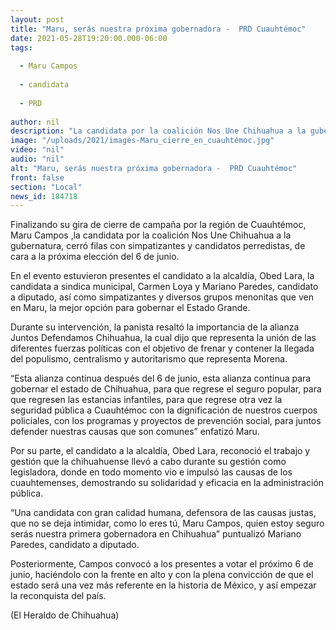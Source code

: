 ```yaml
---
layout: post
title: "Maru, serás nuestra próxima gobernadora -  PRD Cuauhtémoc"
date: 2021-05-28T19:20:00.000-06:00
tags:
  
  - Maru Campos
  
  - candidata
  
  - PRD
  
author: nil
description: "La candidata por la coalición Nos Une Chihuahua a la gubernatura, cerró filas con simpatizantes y candidatos perredistas, de cara a la próxima elección del 6 de junio"
image: "/uploads/2021/images-Maru_cierre_en_cuauhtémoc.jpg"
video: "nil"
audio: "nil"
alt: "Maru, serás nuestra próxima gobernadora -  PRD Cuauhtémoc"
front: false
section: "Local"
news_id: 184718
---
```


Finalizando su gira de cierre de campaña por la región de Cuauhtémoc, Maru Campos ,la candidata por la coalición Nos Une Chihuahua a la gubernatura, cerró filas con simpatizantes y candidatos perredistas, de cara a la próxima elección del 6 de junio.

En el evento estuvieron presentes el candidato a la alcaldía, Obed Lara, la candidata a sindica municipal, Carmen Loya y Mariano Paredes, candidato a diputado, así como simpatizantes y diversos grupos menonitas que ven en Maru, la mejor opción para gobernar el Estado Grande.

Durante su intervención, la panista resaltó la importancia de la alianza Juntos Defendamos Chihuahua, la cual dijo que representa la unión de las diferentes fuerzas políticas con el objetivo de frenar y contener la llegada del populismo, centralismo y autoritarismo que representa Morena.

“Esta alianza continua después del 6 de junio, esta alianza continua para gobernar el estado de Chihuahua, para que regrese el seguro popular, para que regresen las estancias infantiles, para que regrese otra vez la seguridad pública a Cuauhtémoc con la dignificación de nuestros cuerpos policiales, con los programas y proyectos de prevención social, para juntos defender nuestras causas que son comunes” enfatizó Maru.

Por su parte, el candidato a la alcaldía, Obed Lara, reconoció el trabajo y gestión que la chihuahuense llevó a cabo durante su gestión como legisladora, donde en todo momento vio e impulsó las causas de los cuauhtemenses, demostrando su solidaridad y eficacia en la administración pública.

“Una candidata con gran calidad humana, defensora de las causas justas, que no se deja intimidar, como lo eres tú, Maru Campos, quien estoy seguro serás nuestra primera gobernadora en Chihuahua” puntualizó Mariano Paredes, candidato a diputado.

Posteriormente, Campos convocó a los presentes a votar el próximo 6 de junio, haciéndolo con la frente en alto y con la plena convicción de que el estado será una vez más referente en la historia de México, y así empezar la reconquista del país.

(El Heraldo de Chihuahua)